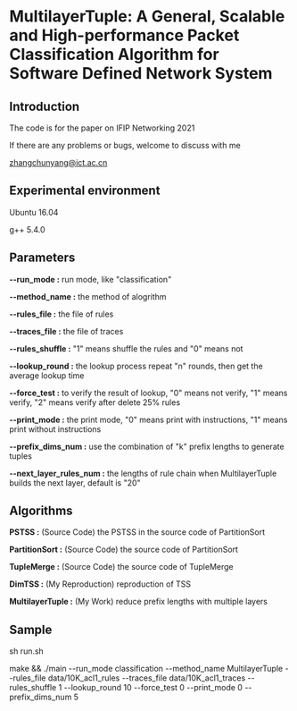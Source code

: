 # MultilayerTuple: A General, Scalable and High-performance Packet Classification Algorithm for Software Defined Network System

## Introduction
The code is for the paper on IFIP Networking 2021

If there are any problems or bugs, welcome to discuss with me

zhangchunyang@ict.ac.cn

## Experimental environment

Ubuntu 16.04

g++ 5.4.0  

## Parameters
**--run_mode :**                run mode, like "classification"

**--method_name :**             the method of alogrithm

**--rules_file :**              the file of rules

**--traces_file :**             the file of traces

**--rules_shuffle :**           "1" means shuffle the rules and "0" means not

**--lookup_round :**            the lookup process repeat "n" rounds, then get the average lookup time

**--force_test :**              to verify the result of lookup, "0" means not verify, "1" means verify, "2" means verify after delete 25% rules

**--print_mode :**              the print mode, "0" means print with instructions, "1" means print without instructions

**--prefix_dims_num :**         use the combination of "k" prefix lengths to generate tuples

**--next_layer_rules_num :**    the lengths of rule chain when MultilayerTuple builds the next layer, default is "20"


## Algorithms
**PSTSS :**                     (Source Code)        the PSTSS in the source code of PartitionSort

**PartitionSort :**             (Source Code)        the source code of PartitionSort

**TupleMerge :**                (Source Code)        the source code of TupleMerge

**DimTSS :**                    (My Reproduction)    reproduction of TSS

**MultilayerTuple :**           (My Work)            reduce prefix lengths with multiple layers


## Sample
sh run.sh

make && ./main --run_mode classification --method_name MultilayerTuple --rules_file data/10K_acl1_rules --traces_file data/10K_acl1_traces --rules_shuffle 1 --lookup_round 10 --force_test 0 --print_mode 0 --prefix_dims_num 5